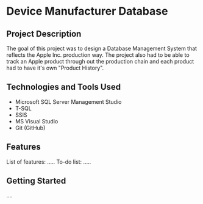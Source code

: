 # Device Manufacturer Database
## Project Description
The goal of this project was to design a Database Management System that reflects the Apple Inc. production way. The project also had to be able to track an Apple product through out the production chain and each product had to have it's own "Product History".
## Technologies and Tools Used
* Microsoft SQL Server Management Studio
* T-SQL
* SSIS
* MS Visual Studio
* Git (GitHub)
## Features
List of features:
.....
To-do list:
.....
## Getting Started
....
